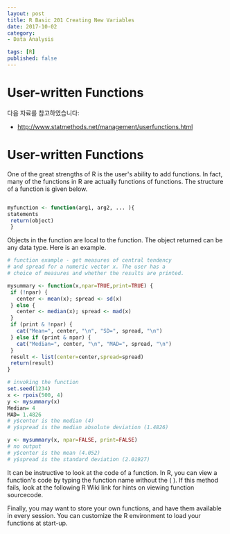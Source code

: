 ```yaml
---
layout: post  
title: R Basic 201 Creating New Variables  
date: 2017-10-02  
category:
- Data Analysis  

tags: [R]  
published: false  
---
```


# User-written Functions

다음 자료를 참고하였습니다:  
- http://www.statmethods.net/management/userfunctions.html

# User-written Functions

One of the great strengths of R is the user's ability to add functions. In fact, many of the functions in R are actually functions of functions. The structure of a function is given below.

```r

myfunction <- function(arg1, arg2, ... ){
statements
 return(object)
 }

```

Objects in the function are local to the function. The object returned can be any data type. Here is an example.

```r
# function example - get measures of central tendency
# and spread for a numeric vector x. The user has a
# choice of measures and whether the results are printed.

mysummary <- function(x,npar=TRUE,print=TRUE) {
 if (!npar) {
   center <- mean(x); spread <- sd(x)
 } else {
   center <- median(x); spread <- mad(x)
 }
 if (print & !npar) {
   cat("Mean=", center, "\n", "SD=", spread, "\n")
 } else if (print & npar) {
   cat("Median=", center, "\n", "MAD=", spread, "\n")
 }
 result <- list(center=center,spread=spread)
 return(result)
}

# invoking the function
set.seed(1234)
x <- rpois(500, 4)
y <- mysummary(x)
Median= 4
MAD= 1.4826
# y$center is the median (4)
# y$spread is the median absolute deviation (1.4826)

y <- mysummary(x, npar=FALSE, print=FALSE)
# no output
# y$center is the mean (4.052)
# y$spread is the standard deviation (2.01927)
```

It can be instructive to look at the code of a function. In R, you can view a function's code by typing the function name without the ( ). If this method fails, look at the following R Wiki link for hints on viewing function sourcecode.

Finally, you may want to store your own functions, and have them available in every session. You can customize the R environment to load your functions at start-up.
